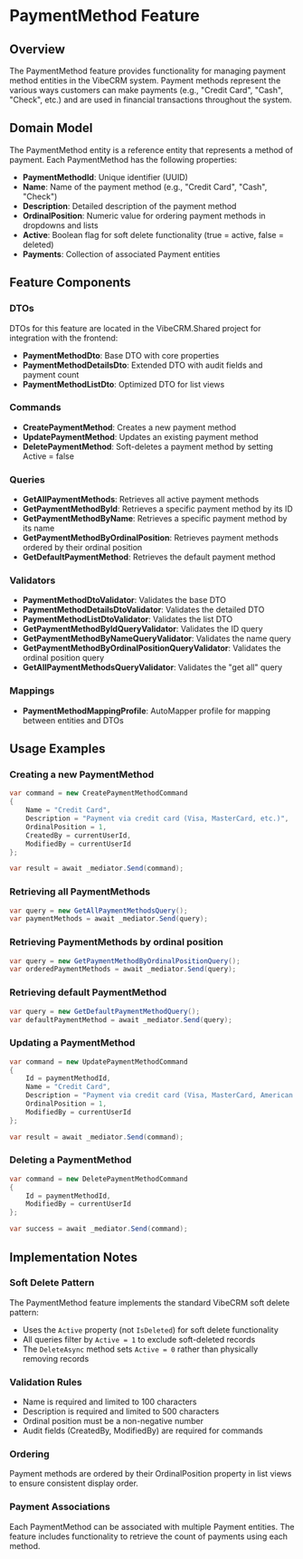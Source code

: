 # PaymentMethod Feature

## Overview
The PaymentMethod feature provides functionality for managing payment method entities in the VibeCRM system. Payment methods represent the various ways customers can make payments (e.g., "Credit Card", "Cash", "Check", etc.) and are used in financial transactions throughout the system.

## Domain Model
The PaymentMethod entity is a reference entity that represents a method of payment. Each PaymentMethod has the following properties:

- **PaymentMethodId**: Unique identifier (UUID)
- **Name**: Name of the payment method (e.g., "Credit Card", "Cash", "Check")
- **Description**: Detailed description of the payment method
- **OrdinalPosition**: Numeric value for ordering payment methods in dropdowns and lists
- **Active**: Boolean flag for soft delete functionality (true = active, false = deleted)
- **Payments**: Collection of associated Payment entities

## Feature Components

### DTOs
DTOs for this feature are located in the VibeCRM.Shared project for integration with the frontend:
- **PaymentMethodDto**: Base DTO with core properties
- **PaymentMethodDetailsDto**: Extended DTO with audit fields and payment count
- **PaymentMethodListDto**: Optimized DTO for list views

### Commands
- **CreatePaymentMethod**: Creates a new payment method
- **UpdatePaymentMethod**: Updates an existing payment method
- **DeletePaymentMethod**: Soft-deletes a payment method by setting Active = false

### Queries
- **GetAllPaymentMethods**: Retrieves all active payment methods
- **GetPaymentMethodById**: Retrieves a specific payment method by its ID
- **GetPaymentMethodByName**: Retrieves a specific payment method by its name
- **GetPaymentMethodByOrdinalPosition**: Retrieves payment methods ordered by their ordinal position
- **GetDefaultPaymentMethod**: Retrieves the default payment method

### Validators
- **PaymentMethodDtoValidator**: Validates the base DTO
- **PaymentMethodDetailsDtoValidator**: Validates the detailed DTO
- **PaymentMethodListDtoValidator**: Validates the list DTO
- **GetPaymentMethodByIdQueryValidator**: Validates the ID query
- **GetPaymentMethodByNameQueryValidator**: Validates the name query
- **GetPaymentMethodByOrdinalPositionQueryValidator**: Validates the ordinal position query
- **GetAllPaymentMethodsQueryValidator**: Validates the "get all" query

### Mappings
- **PaymentMethodMappingProfile**: AutoMapper profile for mapping between entities and DTOs

## Usage Examples

### Creating a new PaymentMethod
```csharp
var command = new CreatePaymentMethodCommand
{
    Name = "Credit Card",
    Description = "Payment via credit card (Visa, MasterCard, etc.)",
    OrdinalPosition = 1,
    CreatedBy = currentUserId,
    ModifiedBy = currentUserId
};

var result = await _mediator.Send(command);
```

### Retrieving all PaymentMethods
```csharp
var query = new GetAllPaymentMethodsQuery();
var paymentMethods = await _mediator.Send(query);
```

### Retrieving PaymentMethods by ordinal position
```csharp
var query = new GetPaymentMethodByOrdinalPositionQuery();
var orderedPaymentMethods = await _mediator.Send(query);
```

### Retrieving default PaymentMethod
```csharp
var query = new GetDefaultPaymentMethodQuery();
var defaultPaymentMethod = await _mediator.Send(query);
```

### Updating a PaymentMethod
```csharp
var command = new UpdatePaymentMethodCommand
{
    Id = paymentMethodId,
    Name = "Credit Card",
    Description = "Payment via credit card (Visa, MasterCard, American Express)",
    OrdinalPosition = 1,
    ModifiedBy = currentUserId
};

var result = await _mediator.Send(command);
```

### Deleting a PaymentMethod
```csharp
var command = new DeletePaymentMethodCommand
{
    Id = paymentMethodId,
    ModifiedBy = currentUserId
};

var success = await _mediator.Send(command);
```

## Implementation Notes

### Soft Delete Pattern
The PaymentMethod feature implements the standard VibeCRM soft delete pattern:
- Uses the `Active` property (not `IsDeleted`) for soft delete functionality
- All queries filter by `Active = 1` to exclude soft-deleted records
- The `DeleteAsync` method sets `Active = 0` rather than physically removing records

### Validation Rules
- Name is required and limited to 100 characters
- Description is required and limited to 500 characters
- Ordinal position must be a non-negative number
- Audit fields (CreatedBy, ModifiedBy) are required for commands

### Ordering
Payment methods are ordered by their OrdinalPosition property in list views to ensure consistent display order.

### Payment Associations
Each PaymentMethod can be associated with multiple Payment entities. The feature includes functionality to retrieve the count of payments using each method.
